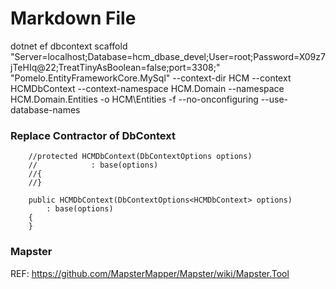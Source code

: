 ﻿# Markdown File

dotnet ef dbcontext scaffold "Server=localhost;Database=hcm_dbase_devel;User=root;Password=X09z7jTeHIq@22;TreatTinyAsBoolean=false;port=3308;" "Pomelo.EntityFrameworkCore.MySql" --context-dir HCM --context HCMDbContext --context-namespace HCM.Domain --namespace HCM.Domain.Entities -o HCM\Entities -f --no-onconfiguring --use-database-names

### Replace Contractor of DbContext


        //protected HCMDbContext(DbContextOptions options)
        //            : base(options)
        //{
        //}

        public HCMDbContext(DbContextOptions<HCMDbContext> options)
            : base(options)
        {
        }

### Mapster
REF: https://github.com/MapsterMapper/Mapster/wiki/Mapster.Tool